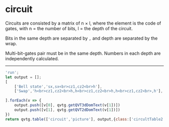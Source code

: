 # circuit

<!-- 线路由n*l的矩阵构成, 其中元素是门的code, n是bit数, l是线路深度.

用逗号分隔bit, 换行分隔深度.

涉及多个比特的用奇偶配对的门必须在同一行, 数字每一行独立计算. -->

Circuits are consisted by a matrix of n $\times$ l, where the element is the code of gates, with n = the number of bits, l = the depth of the circuit.

Bits in the same depth are separated by `,` and depth are separated by the wrap.

Multi-bit-gates pair must be in the same depth. Numbers in each depth are independently calculated.

<hr>

```js
'run';
let output = [];
[
    ['Bell state','sx,sx<br>cz1,cz2<br>h'],
    ['Swap','h<br>cz1,cz2<br>h,h<br>cz1,cz2<br>h,h<br>cz1,cz2<br>,h'],
    
].forEach(v => {
    output.push([v[0], qvtg.getQVT3dDomText(v[1])])
    output.push([v[1], qvtg.getQVT2dDomText(v[1])])
})
return qvtg.table(['circuit','picture'], output,{class:['circultTable2']});
```